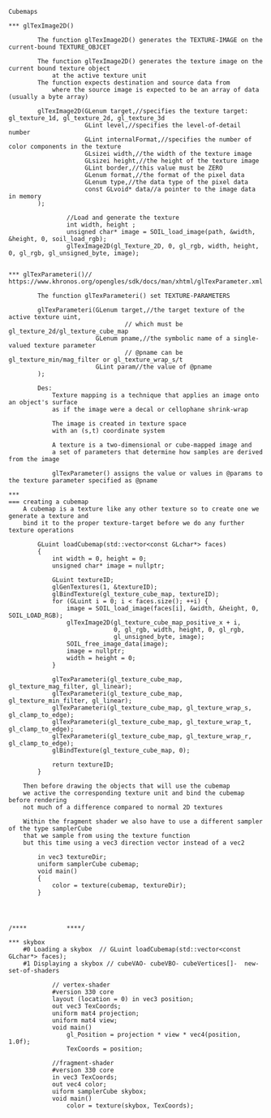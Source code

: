 	Cubemaps

	*** glTexImage2D()
	
			The function glTexImage2D() generates the TEXTURE-IMAGE on the current-bound TEXTURE_OBJCET
	
			The function glTexImage2D() generates the texture image on the current bound texture object
				at the active texture unit 
			The function expects destination and source data from 
				where the source image is expected to be an array of data (usually a byte array)
			
			glTexImage2D(GLenum target,//specifies the texture target: gl_texture_1d, gl_texture_2d, gl_texture_3d
						 GLint level,//specifies the level-of-detail number
						 GLint internalFormat,//specifies the number of color components in the texture
						 GLsizei width,//the width of the texture image
						 GLsizei height,//the height of the texture image
						 GLint border,//this value must be ZERO
						 GLenum format,//the format of the pixel data
						 GLenum type,//the data type of the pixel data
						 const GLvoid* data//a pointer to the image data in memory
			);
					
					//Load and generate the texture
					int width, height ;
					unsigned char* image = SOIL_load_image(path, &width, &height, 0, soil_load_rgb);
					glTexImage2D(gl_Texture_2D, 0, gl_rgb, width, height, 0, gl_rgb, gl_unsigned_byte, image);
		
					
	***	glTexParameteri()// https://www.khronos.org/opengles/sdk/docs/man/xhtml/glTexParameter.xml
			
			The function glTexParameteri() set TEXTURE-PARAMETERS
			
			glTexParameteri(GLenum target,//the target texture of the active texture uint,
									// which must be gl_texture_2d/gl_texture_cube_map
							GLenum pname,//the symbolic name of a single-valued texture parameter
									// @pname can be gl_texture_min/mag_filter or gl_texture_wrap_s/t
							GLint param//the value of @pname
			);

			Des:
				Texture mapping is a technique that applies an image onto an object's surface
				as if the image were a decal or cellophane shrink-wrap
				
				The image is created in texture space
				with an (s,t) coordinate system
				
				A texture is a two-dimensional or cube-mapped image and 
				a set of parameters that determine how samples are derived from the image
				
				glTexParameter() assigns the value or values in @params to the texture parameter specified as @pname
				
	*** 
	=== creating a cubemap
		A cubemap is a texture like any other texture so to create one we generate a texture and
		bind it to the proper texture-target before we do any further  texture operations
		
			GLuint loadCubemap(std::vector<const GLchar*> faces)
			{
				int width = 0, height = 0;
				unsigned char* image = nullptr;
				
				GLuint textureID;
				glGenTextures(1, &textureID);
				glBindTexture(gl_texture_cube_map, textureID);
				for (GLuint i = 0; i < faces.size(); ++i) {
					image = SOIL_load_image(faces[i], &width, &height, 0, SOIL_LOAD_RGB);
					glTexImage2D(gl_texture_cube_map_positive_x + i, 
								 0, gl_rgb, width, height, 0, gl_rgb,
								 gl_unsigned_byte, image);
					SOIL_free_image_data(image);
					image = nullptr;
					width = height = 0;
				}
				
				glTexParameteri(gl_texture_cube_map, gl_texture_mag_filter, gl_linear);
				glTexParameteri(gl_texture_cube_map, gl_texture_min_filter, gl_linear);
				glTexParameteri(gl_texture_cube_map, gl_texture_wrap_s, gl_clamp_to_edge);
				glTexParameteri(gl_texture_cube_map, gl_texture_wrap_t, gl_clamp_to_edge);
				glTexParameteri(gl_texture_cube_map, gl_texture_wrap_r, gl_clamp_to_edge);
				glBindTexture(gl_texture_cube_map, 0);
				
				return textureID;
			}
			
		Then before drawing the objects that will use the cubemap
		we active the corresponding texture unit and bind the cubemap before rendering
		not much of a difference compared to normal 2D textures
		
		Within the fragment shader we also have to use a different sampler of the type samplerCube
		that we sample from using the texture function
		but this time using a vec3 direction vector instead of a vec2
		
			in vec3 textureDir;
			uniform samplerCube cubemap;
			void main()
			{
				color = texture(cubemap, textureDir);
			}
	
	
	
	
	/****			****/
	
	*** skybox
		#0 Loading a skybox  // GLuint loadCubemap(std::vector<const GLchar*> faces);
		#1 Displaying a skybox // cubeVAO- cubeVBO- cubeVertices[]-  new-set-of-shaders
				
				// vertex-shader
				#version 330 core
				layout (location = 0) in vec3 position;
				out vec3 TexCoords;
				uniform mat4 projection;
				uniform mat4 view;
				void main()
					gl_Position = projection * view * vec4(position, 1.0f);
					TexCoords = position;
				
				//fragment-shader
				#version 330 core
				in vec3 TexCoords;
				out vec4 color;
				uiform samplerCube skybox;
				void main() 
					color = texture(skybox, TexCoords);
		
		







 
 
 
 
 
 
 
 
 
 
 
 
 
 
 
 
 
 
 
 
 
 
 
 
 
 
 
 
 
 
 
 
 
 
 
 
 
 
 
 
 
 
 
 
 